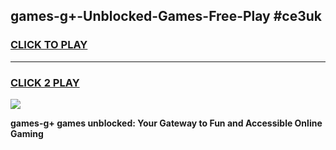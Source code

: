 
## games-g+-Unblocked-Games-Free-Play #ce3uk
<h3>
<a href="https://us.freeplayer.one?title=games-g+&ref=9M">CLICK TO PLAY</a></h3>
<hr>

<h3>
<a href="https://us.freeplayer.one?title=games-g+&ref=9M">CLICK 2 PLAY</a>
  
</h3>

<a href="https://us.freeplayer.one?title=games-g+&ref=9M"><img src="https://clearcache.store/games.png"></a>


**games-g+ games unblocked: Your Gateway to Fun and Accessible Online Gaming**
